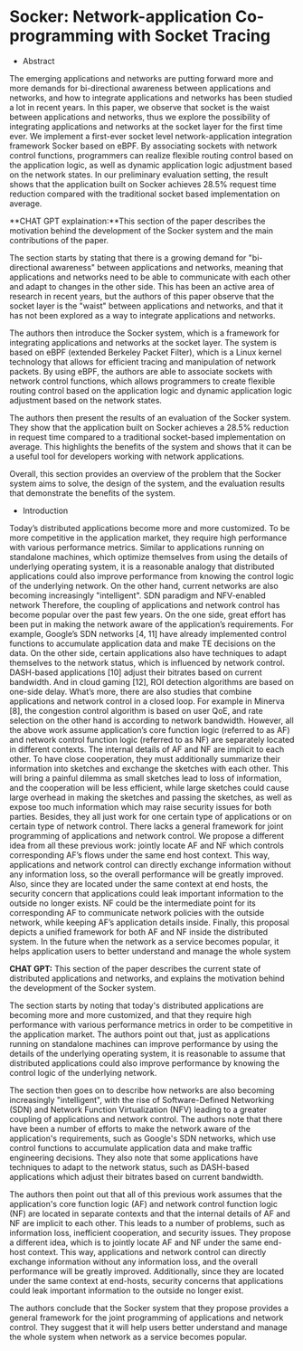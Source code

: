 # Socker: Network-application Co-programming with Socket Tracing

* Abstract

The emerging applications and networks are putting forward more
and more demands for bi-directional awareness between applications and networks, and how to integrate applications and networks
has been studied a lot in recent years. In this paper, we observe
that socket is the waist between applications and networks, thus
we explore the possibility of integrating applications and networks
at the socket layer for the first time ever. We implement a first-ever
socket level network-application integration framework Socker
based on eBPF. By associating sockets with network control functions, programmers can realize flexible routing control based on the
application logic, as well as dynamic application logic adjustment
based on the network states. In our preliminary evaluation setting,
the result shows that the application built on Socker achieves 28.5%
request time reduction compared with the traditional socket based
implementation on average.  


**CHAT GPT explaination:**This section of the paper describes the motivation behind the development of the Socker system and the main contributions of the paper.

The section starts by stating that there is a growing demand for "bi-directional awareness" between applications and networks, meaning that applications and networks need to be able to communicate with each other and adapt to changes in the other side. This has been an active area of research in recent years, but the authors of this paper observe that the socket layer is the "waist" between applications and networks, and that it has not been explored as a way to integrate applications and networks.

The authors then introduce the Socker system, which is a framework for integrating applications and networks at the socket layer. The system is based on eBPF (extended Berkeley Packet Filter), which is a Linux kernel technology that allows for efficient tracing and manipulation of network packets. By using eBPF, the authors are able to associate sockets with network control functions, which allows programmers to create flexible routing control based on the application logic and dynamic application logic adjustment based on the network states.

The authors then present the results of an evaluation of the Socker system. They show that the application built on Socker achieves a 28.5% reduction in request time compared to a traditional socket-based implementation on average. This highlights the benefits of the system and shows that it can be a useful tool for developers working with network applications.

Overall, this section provides an overview of the problem that the Socker system aims to solve, the design of the system, and the evaluation results that demonstrate the benefits of the system.


* Introduction
  
Today’s distributed applications become more and more customized.
To be more competitive in the application market, they require high
performance with various performance metrics. Similar to applications running on standalone machines, which optimize themselves
from using the details of underlying operating system, it is a reasonable analogy that distributed applications could also improve
performance from knowing the control logic of the underlying
network. On the other hand, current networks are also becoming
increasingly "intelligent". SDN paradigm and NFV-enabled network
Therefore, the coupling of applications and network control has
become popular over the past few years. On the one side, great effort has been put in making the network aware of the application’s
requirements. For example, Google’s SDN networks [4, 11] have
already implemented control functions to accumulate application
data and make TE decisions on the data. On the other side, certain
applications also have techniques to adapt themselves to the network status, which is influenced by network control. DASH-based
applications [10] adjust their bitrates based on current bandwidth.
And in cloud gaming [12], ROI detection algorithms are based on
one-side delay. What’s more, there are also studies that combine
applications and network control in a closed loop. For example
in Minerva [8], the congestion control algorithm is based on user
QoE, and rate selection on the other hand is according to network
bandwidth.
However, all the above work assume application’s core function
logic (referred to as AF) and network control function logic (referred to as NF) are separately located in different contexts. The
internal details of AF and NF are implicit to each other. To have
close cooperation, they must additionally summarize their information into sketches and exchange the sketches with each other.
This will bring a painful dilemma as small sketches lead to loss of
information, and the cooperation will be less efficient, while large
sketches could cause large overhead in making the sketches and
passing the sketches, as well as expose too much information which
may raise security issues for both parties. Besides, they all just work
for one certain type of applications or on certain type of network
control. There lacks a general framework for joint programming of
applications and network control.
We propose a different idea from all these previous work: jointly
locate AF and NF which controls corresponding AF’s flows under the
same end host context. This way, applications and network control
can directly exchange information without any information loss,
so the overall performance will be greatly improved. Also, since
they are located under the same context at end hosts, the security
concern that applications could leak important information to the
outside no longer exists. NF could be the intermediate point for
its corresponding AF to communicate network policies with the
outside network, while keeping AF’s application details inside. Finally, this proposal depicts a unified framework for both AF and
NF inside the distributed system. In the future when the network
as a service becomes popular, it helps application users to better
understand and manage the whole system

**CHAT GPT:** This section of the paper describes the current state of distributed applications and networks, and explains the motivation behind the development of the Socker system.

The section starts by noting that today's distributed applications are becoming more and more customized, and that they require high performance with various performance metrics in order to be competitive in the application market. The authors point out that, just as applications running on standalone machines can improve performance by using the details of the underlying operating system, it is reasonable to assume that distributed applications could also improve performance by knowing the control logic of the underlying network.

The section then goes on to describe how networks are also becoming increasingly "intelligent", with the rise of Software-Defined Networking (SDN) and Network Function Virtualization (NFV) leading to a greater coupling of applications and network control. The authors note that there have been a number of efforts to make the network aware of the application's requirements, such as Google's SDN networks, which use control functions to accumulate application data and make traffic engineering decisions. They also note that some applications have techniques to adapt to the network status, such as DASH-based applications which adjust their bitrates based on current bandwidth.

The authors then point out that all of this previous work assumes that the application's core function logic (AF) and network control function logic (NF) are located in separate contexts and that the internal details of AF and NF are implicit to each other. This leads to a number of problems, such as information loss, inefficient cooperation, and security issues. They propose a different idea, which is to jointly locate AF and NF under the same end-host context. This way, applications and network control can directly exchange information without any information loss, and the overall performance will be greatly improved. Additionally, since they are located under the same context at end-hosts, security concerns that applications could leak important information to the outside no longer exist.

The authors conclude that the Socker system that they propose provides a general framework for the joint programming of applications and network control. They suggest that it will help users better understand and manage the whole system when network as a service becomes popular.
 